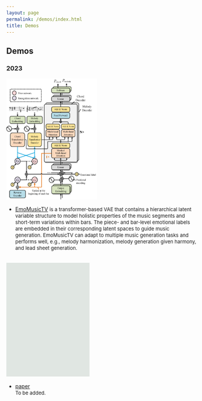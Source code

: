 ```yaml
---
layout: page
permalink: /demos/index.html
title: Demos
---
```


## Demos

### 2023     
<img src="/images/demo1.jpg" class="demopic" width="240" height="320"/>

- [EmoMusicTV](https://github.com/Tayjsl97/EmoMusicTV) <font size=2>is a transformer-based VAE that contains a hierarchical latent variable structure to model holistic properties of the music segments and short-term variations within bars. The piece- and bar-level emotional labels are embedded in their corresponding latent spaces to guide music generation. EmoMusicTV can adapt to multiple music generation tasks and performs well, e.g., melody harmonization, melody generation given harmony, and lead sheet generation.</font>
<br>

<img src="/images/demo2.jpg" class="nonepic" width="220" height="300"/>

- [paper]()<br>
<font size=2>To be added.</font>

